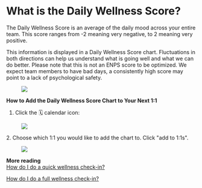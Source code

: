 # What is the Daily Wellness Score?

The Daily Wellness Score is an average of the daily mood across your entire team. This score ranges from -2 meaning very negative, to 2 meaning very positive.

This information is displayed in a Daily Wellness Score chart. Fluctuations in both directions can help us understand what is going well and what we can do better. Please note that this is not an ENPS score to be optimized. We expect team members to have bad days, a consistently high score may point to a lack of psychological safety.

<figure><img src="https://d15txwkj13xtvh.cloudfront.net/downloads.intercomcdn.com/i/o/510254966/5bf4410d431153b0d18dbba0/image.png" /></figure>

**How to Add the Daily Wellness Score Chart to Your Next 1:1**

1.  Click the 🗓️ calendar icon:

<figure><img src="https://d15txwkj13xtvh.cloudfront.net/downloads.intercomcdn.com/i/o/510255460/27d7379ea771f60ac9fb49a5/image.png" /></figure>

2\. Choose which 1:1 you would like to add the chart to. Click "add to 1:1s".

<figure><img src="https://d15txwkj13xtvh.cloudfront.net/downloads.intercomcdn.com/i/o/510257550/b155131fe0f7fab0cb61ca42/image.png" /></figure>

**More reading**\
[How do I do a quick wellness check-in?](https://intercom.help/codegem-support/en/articles/6198554-how-do-i-do-a-quick-wellness-check-in)

[How do I do a full wellness check-in?](6206745-how-do-i-add-a-full-wellness-check-in.html)

